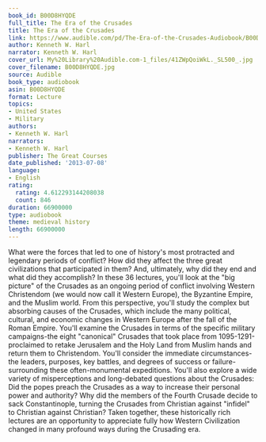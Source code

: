 ```yaml
---
book_id: B00D8HYQDE
full_title: The Era of the Crusades
title: The Era of the Crusades
link: https://www.audible.com/pd/The-Era-of-the-Crusades-Audiobook/B00D8HYQDE
author: Kenneth W. Harl
narrator: Kenneth W. Harl
cover_url: My%20Library%20Audible.com-1_files/41ZWpQoiWkL._SL500_.jpg
cover_filename: B00D8HYQDE.jpg
source: Audible
book_type: audiobook
asin: B00D8HYQDE
format: Lecture
topics:
- United States
- Military
authors:
- Kenneth W. Harl
narrators:
- Kenneth W. Harl
publisher: The Great Courses
date_published: '2013-07-08'
language:
- English
rating:
  rating: 4.612293144208038
  count: 846
duration: 66900000
type: audiobook
theme: medieval history
length: 66900000
---
```

What were the forces that led to one of history's most protracted and legendary periods of conflict? How did they affect the three great civilizations that participated in them? And, ultimately, why did they end and what did they accomplish?
In these 36 lectures, you'll look at the "big picture" of the Crusades as an ongoing period of conflict involving Western Christendom (we would now call it Western Europe), the Byzantine Empire, and the Muslim world. From this perspective, you'll study the complex but absorbing causes of the Crusades, which include the many political, cultural, and economic changes in Western Europe after the fall of the Roman Empire. You'll examine the Crusades in terms of the specific military campaigns-the eight "canonical" Crusades that took place from 1095-1291-proclaimed to retake Jerusalem and the Holy Land from Muslim hands and return them to Christendom. You'll consider the immediate circumstances-the leaders, purposes, key battles, and degrees of success or failure-surrounding these often-monumental expeditions.
You'll also explore a wide variety of misperceptions and long-debated questions about the Crusades:
Did the popes preach the Crusades as a way to increase their personal power and authority? Why did the members of the Fourth Crusade decide to sack Constantinople, turning the Crusades from Christian against "infidel" to Christian against Christian? Taken together, these historically rich lectures are an opportunity to appreciate fully how Western Civilization changed in many profound ways during the Crusading era.

